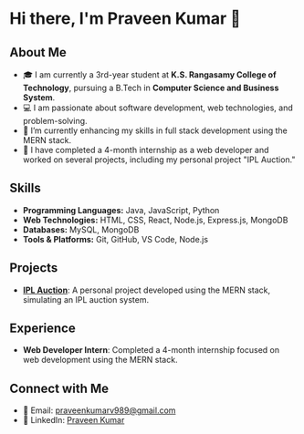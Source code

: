 # Hi there, I'm Praveen Kumar 👋

## About Me

- 🎓 I am currently a 3rd-year student at **K.S. Rangasamy College of Technology**, pursuing a B.Tech in **Computer Science and Business System**.
- 💻 I am passionate about software development, web technologies, and problem-solving.
- 🌱 I’m currently enhancing my skills in full stack development using the MERN stack.
- 🚀 I have completed a 4-month internship as a web developer and worked on several projects, including my personal project "IPL Auction."

## Skills

- **Programming Languages:** Java, JavaScript, Python
- **Web Technologies:** HTML, CSS, React, Node.js, Express.js, MongoDB
- **Databases:** MySQL, MongoDB
- **Tools & Platforms:** Git, GitHub, VS Code, Node.js

## Projects

- **[IPL Auction](https://iplauctiongame.netlify.app/)**: A personal project developed using the MERN stack, simulating an IPL auction system.

## Experience

- **Web Developer Intern**: Completed a 4-month internship focused on web development using the MERN stack.

## Connect with Me

- 📧 Email: [praveenkumarv989@gmail.com](mailto:praveenkumarv989@gmail.com)
- 💼 LinkedIn: [Praveen Kumar](https://www.linkedin.com/in/praveenkumarv8112004/)

